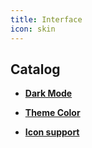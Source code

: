 ```yaml
---
title: Interface
icon: skin
---
```


## Catalog

- [**Dark Mode**](theme.md#dark-mode)

- [**Theme Color**](theme.md#theme-color)

- [**Icon support**](icon.md)
